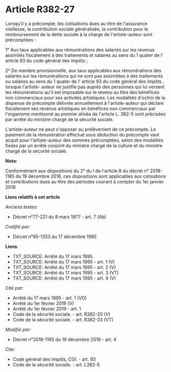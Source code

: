 # Article R382-27

Lorsqu'il y a précompte, les cotisations dues au titre de l'assurance vieillesse, la contribution sociale généralisée, la
contribution pour le remboursement de la dette sociale à la charge de l'artiste-auteur sont précomptées : 

1° Aux taux applicables aux rémunérations des salariés sur les revenus assimilés fiscalement à des traitements et salaires au
sens du 1 quater de l' article 93 du code général des impôts  ; 

2° De manière provisionnelle, aux taux applicables aux rémunérations des salariés sur les rémunérations qui ne sont pas
assimilées à des traitements ou salaires au sens du 1 quater de l' article 93 du code général des impôts , lorsque l'artiste-
auteur ne justifie pas auprès des personnes qui lui versent les rémunérations qu'il est imposable sur le revenu au titre des
bénéfices non commerciaux pour ses activités artistiques. Les modalités d'octroi de la dispense de précompte délivrée
annuellement à l'artiste-auteur qui déclare fiscalement ses revenus artistiques en bénéfices non commerciaux par l'organisme
mentionné au premier alinéa de l'article L. 382-5 sont précisées par arrêté du ministre chargé de la sécurité sociale. 

L'artiste-auteur ne peut s'opposer au prélèvement de ce précompte. Le paiement de la rémunération effectué sous déduction du
précompte vaut acquit pour l'artiste-auteur des sommes précomptées, selon des modalités fixées par un arrêté conjoint du
ministre chargé de la culture et du ministre chargé de la sécurité sociale.

**Nota:**

Conformément aux dispositions du 2° du I de l'article 8 du décret n° 2018-1185 du 19 décembre 2018, ces dispositions sont
applicables aux cotisations et contributions dues au titre des périodes courant à compter du 1er janvier 2019.

**Liens relatifs à cet article**

_Anciens textes_:

  - Décret n°77-221 du 8 mars 1977 - art. 7 (Ab)

_Codifié par_:

  - Décret n°85-1353 du 17 décembre 1985

**Liens**:

  - TXT_SOURCE: Arrêté du 17 mars 1995
  - TXT_SOURCE: Arrêté du 17 mars 1995 - art. 1 (V)
  - TXT_SOURCE: Arrêté du 17 mars 1995 - art. 2 (V)
  - TXT_SOURCE: Arrêté du 17 mars 1995 - art. 3 (VT)
  - TXT_SOURCE: Arrêté du 17 mars 1995 - art. 4 (V)

_Cité par_:

  - Arrêté du 17 mars 1995 - art. 1 (VD)
  - Arrêté du 1er février 2019 (V)
  - Arrêté du 1er février 2019 - art. 1
  - Code de la sécurité sociale. - art. R382-20 (V)
  - Code de la sécurité sociale. - art. R382-23 (VT)

_Modifié par_:

  - Décret n°2018-1185 du 19 décembre 2018 - art. 4

_Cite_:

  - Code général des impôts, CGI. - art. 93
  - Code de la sécurité sociale. - art. L382-5
